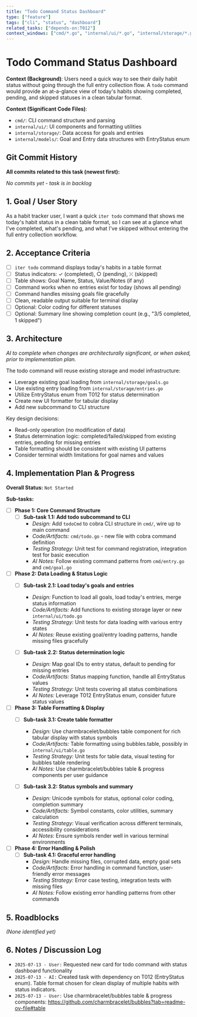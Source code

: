 ```yaml
---
title: "Todo Command Status Dashboard"
type: ["feature"]
tags: ["cli", "status", "dashboard"]
related_tasks: ["depends-on:T012"]
context_windows: ["cmd/*.go", "internal/ui/*.go", "internal/storage/*.go", "CLAUDE.md", "internal/models/*.go"]
---
```


# Todo Command Status Dashboard

**Context (Background)**:
Users need a quick way to see their daily habit status without going through the full entry collection flow. A `todo` command would provide an at-a-glance view of today's habits showing completed, pending, and skipped statuses in a clean tabular format.

**Context (Significant Code Files)**:
- `cmd/`: CLI command structure and parsing
- `internal/ui/`: UI components and formatting utilities  
- `internal/storage/`: Data access for goals and entries
- `internal/models/`: Goal and Entry data structures with EntryStatus enum

## Git Commit History

**All commits related to this task (newest first):**

*No commits yet - task is in backlog*

## 1. Goal / User Story

As a habit tracker user, I want a quick `iter todo` command that shows me today's habit status in a clean table format, so I can see at a glance what I've completed, what's pending, and what I've skipped without entering the full entry collection workflow.

## 2. Acceptance Criteria

- [ ] `iter todo` command displays today's habits in a table format
- [ ] Status indicators: ✓ (completed), ○ (pending), ⤫ (skipped) 
- [ ] Table shows: Goal Name, Status, Value/Notes (if any)
- [ ] Command works when no entries exist for today (shows all pending)
- [ ] Command handles missing goals file gracefully
- [ ] Clean, readable output suitable for terminal display
- [ ] Optional: Color coding for different statuses
- [ ] Optional: Summary line showing completion count (e.g., "3/5 completed, 1 skipped")

## 3. Architecture

*AI to complete when changes are architecturally significant, or when asked, prior to implementation plan.*

The todo command will reuse existing storage and model infrastructure:
- Leverage existing goal loading from `internal/storage/goals.go`
- Use existing entry loading from `internal/storage/entries.go` 
- Utilize EntryStatus enum from T012 for status determination
- Create new UI formatter for tabular display
- Add new subcommand to CLI structure

Key design decisions:
- Read-only operation (no modification of data)
- Status determination logic: completed/failed/skipped from existing entries, pending for missing entries
- Table formatting should be consistent with existing UI patterns
- Consider terminal width limitations for goal names and values

## 4. Implementation Plan & Progress

**Overall Status:** `Not Started`

**Sub-tasks:**

- [ ] **Phase 1: Core Command Structure**
  - [ ] **Sub-task 1.1: Add todo subcommand to CLI**
    - *Design:* Add `todoCmd` to cobra CLI structure in `cmd/`, wire up to main command
    - *Code/Artifacts:* `cmd/todo.go` - new file with cobra command definition
    - *Testing Strategy:* Unit test for command registration, integration test for basic execution
    - *AI Notes:* Follow existing command patterns from `cmd/entry.go` and `cmd/goal.go`

- [ ] **Phase 2: Data Loading & Status Logic**
  - [ ] **Sub-task 2.1: Load today's goals and entries**
    - *Design:* Function to load all goals, load today's entries, merge status information
    - *Code/Artifacts:* Add functions to existing storage layer or new `internal/ui/todo.go`
    - *Testing Strategy:* Unit tests for data loading with various entry states
    - *AI Notes:* Reuse existing goal/entry loading patterns, handle missing files gracefully
    
  - [ ] **Sub-task 2.2: Status determination logic**
    - *Design:* Map goal IDs to entry status, default to pending for missing entries
    - *Code/Artifacts:* Status mapping function, handle all EntryStatus values
    - *Testing Strategy:* Unit tests covering all status combinations
    - *AI Notes:* Leverage T012 EntryStatus enum, consider future status values

- [ ] **Phase 3: Table Formatting & Display**
  - [ ] **Sub-task 3.1: Create table formatter**
    - *Design:* Use charmbracelet/bubbles table component for rich tabular display with status symbols
    - *Code/Artifacts:* Table formatting using bubbles.table, possibly in `internal/ui/table.go`
    - *Testing Strategy:* Unit tests for table data, visual testing for bubbles table rendering
    - *AI Notes:* Use charmbracelet/bubbles table & progress components per user guidance
    
  - [ ] **Sub-task 3.2: Status symbols and summary**
    - *Design:* Unicode symbols for status, optional color coding, completion summary
    - *Code/Artifacts:* Symbol constants, color utilities, summary calculation
    - *Testing Strategy:* Visual verification across different terminals, accessibility considerations
    - *AI Notes:* Ensure symbols render well in various terminal environments

- [ ] **Phase 4: Error Handling & Polish**
  - [ ] **Sub-task 4.1: Graceful error handling**
    - *Design:* Handle missing files, corrupted data, empty goal sets
    - *Code/Artifacts:* Error handling in command function, user-friendly error messages
    - *Testing Strategy:* Error case testing, integration tests with missing files
    - *AI Notes:* Follow existing error handling patterns from other commands

## 5. Roadblocks

*(None identified yet)*

## 6. Notes / Discussion Log

- `2025-07-13 - User:` Requested new card for todo command with status dashboard functionality
- `2025-07-13 - AI:` Created task with dependency on T012 (EntryStatus enum). Table format chosen for clean display of multiple habits with status indicators.
- `2025-07-13 - User:` Use charmbracelet/bubbles table & progress components: https://github.com/charmbracelet/bubbles?tab=readme-ov-file#table